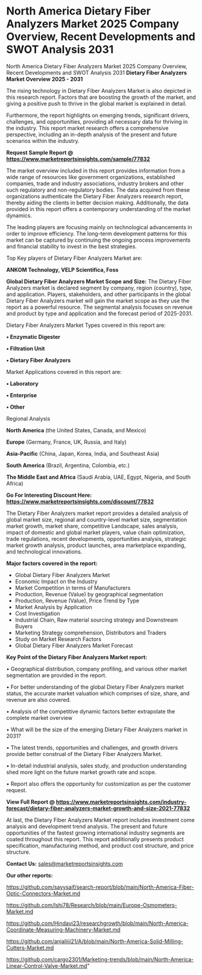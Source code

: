 # North America Dietary Fiber Analyzers Market 2025 Company Overview, Recent Developments and SWOT Analysis 2031
North America Dietary Fiber Analyzers Market 2025 Company Overview, Recent Developments and SWOT Analysis 2031
<Strong> Dietary Fiber Analyzers Market Overview 2025 - 2031</strong>

The rising technology in Dietary Fiber Analyzers Market is also depicted in this research report. Factors that are boosting the growth of the market, and giving a positive push to thrive in the global market is explained in detail.

Furthermore, the report highlights on emerging trends, significant drivers, challenges, and opportunities, providing all necessary data for thriving in the industry. This report market research offers a comprehensive perspective, including an in-depth analysis of the present and future scenarios within the industry.

<strong>Request Sample Report @ <a href=https://www.marketreportsinsights.com/sample/77832>https://www.marketreportsinsights.com/sample/77832</a></strong>

The market overview included in this report provides information from a wide range of resources like government organizations, established companies, trade and industry associations, industry brokers and other such regulatory and non-regulatory bodies. The data acquired from these organizations authenticate the Dietary Fiber Analyzers research report, thereby aiding the clients in better decision making. Additionally, the data provided in this report offers a contemporary understanding of the market dynamics.

The leading players are focusing mainly on technological advancements in order to improve efficiency. The long-term development patterns for this market can be captured by continuing the ongoing process improvements and financial stability to invest in the best strategies.

Top Key players of Dietary Fiber Analyzers Market are:

<strong>ANKOM Technology, VELP Scientifica, Foss</strong>

<strong><b>Global Dietary Fiber Analyzers Market Scope and Size:</b></strong>
The Dietary Fiber Analyzers market is declared segment by company, region (country), type, and application. Players, stakeholders, and other participants in the global Dietary Fiber Analyzers market will gain the market scope as they use the report as a powerful resource. The segmental analysis focuses on revenue and product by type and application and the forecast period of 2025-2031.

Dietary Fiber Analyzers Market Types covered in this report are:

<strong>• Enzymatic Digester

• Filtration Unit

• Dietary Fiber Analyzers</strong>

Market Applications covered in this report are:

<strong>• Laboratory

• Enterprise

• Other</strong> 

Regional Analysis

<strong>North America</strong> (the United States, Canada, and Mexico)

<strong>Europe</strong> (Germany, France, UK, Russia, and Italy)

<strong>Asia-Pacific</strong> (China, Japan, Korea, India, and Southeast Asia)

<strong>South America</strong> (Brazil, Argentina, Colombia, etc.)

<strong>The Middle East and Africa</strong> (Saudi Arabia, UAE, Egypt, Nigeria, and South Africa)

<strong>Go For Interesting Discount Here: <a href=https://www.marketreportsinsights.com/discount/77832>https://www.marketreportsinsights.com/discount/77832</a></strong>

The Dietary Fiber Analyzers market report provides a detailed analysis of global market size, regional and country-level market size, segmentation market growth, market share, competitive Landscape, sales analysis, impact of domestic and global market players, value chain optimization, trade regulations, recent developments, opportunities analysis, strategic market growth analysis, product launches, area marketplace expanding, and technological innovations.

<strong><b>Major factors covered in the report:</b></strong>
<ul>
  <li>Global Dietary Fiber Analyzers Market </li>
  <li>Economic Impact on the Industry</li>
  <li>Market Competition in terms of Manufacturers</li>
  <li>Production, Revenue (Value) by geographical segmentation</li>
  <li>Production, Revenue (Value), Price Trend by Type</li>
  <li>Market Analysis by Application</li>
  <li>Cost Investigation</li>
  <li>Industrial Chain, Raw material sourcing strategy and Downstream Buyers</li>
  <li>Marketing Strategy comprehension, Distributors and Traders</li>
  <li>Study on Market Research Factors</li>
  <li>Global Dietary Fiber Analyzers Market Forecast</li>
</ul>

<strong><b>Key Point of the Dietary Fiber Analyzers Market report:</b></strong>

• Geographical distribution, company profiling, and various other market segmentation are provided in the report.

• For better understanding of the global Dietary Fiber Analyzers market status, the accurate market valuation which comprises of size, share, and revenue are also covered.

• Analysis of the competitive dynamic factors better extrapolate the complete market overview

• What will be the size of the emerging Dietary Fiber Analyzers market in 2031?

• The latest trends, opportunities and challenges, and growth drivers provide better construal of the Dietary Fiber Analyzers Market.

• In-detail industrial analysis, sales study, and production understanding shed more light on the future market growth rate and scope.

• Report also offers the opportunity for customization as per the customer request.

<strong><b>View Full Report @ <a href=https://www.marketreportsinsights.com/industry-forecast/dietary-fiber-analyzers-market-growth-and-size-2021-77832>https://www.marketreportsinsights.com/industry-forecast/dietary-fiber-analyzers-market-growth-and-size-2021-77832</a></b></strong>


At last, the Dietary Fiber Analyzers Market report includes investment come analysis and development trend analysis. The present and future opportunities of the fastest growing international industry segments are coated throughout this report. This report additionally presents product specification, manufacturing method, and product cost structure, and price structure.

<strong>Contact Us:</strong>
sales@marketreportsinsights.com

<strong>Our other reports:</strong>

<a href=https://github.com/sayysaif/search-report/blob/main/North-America-Fiber-Optic-Connectors-Market.md>https://github.com/sayysaif/search-report/blob/main/North-America-Fiber-Optic-Connectors-Market.md</a>

<a href=https://github.com/Ishi78/Research/blob/main/Europe-Osmometers-Market.md>https://github.com/Ishi78/Research/blob/main/Europe-Osmometers-Market.md</a>

<a href=https://github.com/Hindavi23/researchgrowth/blob/main/North-America-Coordinate-Measuring-Machinery-Market.md>https://github.com/Hindavi23/researchgrowth/blob/main/North-America-Coordinate-Measuring-Machinery-Market.md</a>

<a href=https://github.com/anjaliiii21/A/blob/main/North-America-Solid-Milling-Cutters-Market.md>https://github.com/anjaliiii21/A/blob/main/North-America-Solid-Milling-Cutters-Market.md</a>

<a href=https://github.com/cargo2301/Marketing-trends/blob/main/North-America-Linear-Control-Valve-Market.md>https://github.com/cargo2301/Marketing-trends/blob/main/North-America-Linear-Control-Valve-Market.md</a>"
